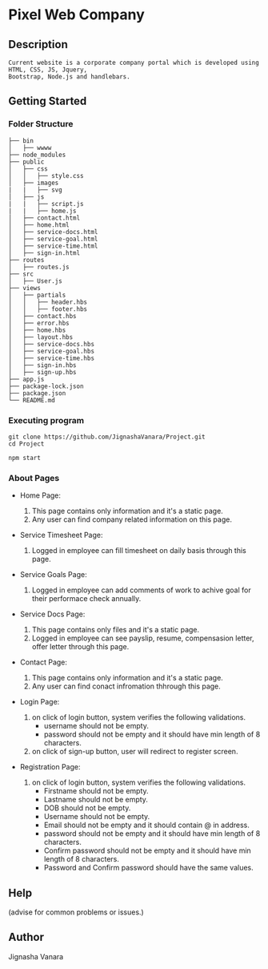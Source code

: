 # Pixel Web Company

## Description
    Current website is a corporate company portal which is developed using HTML, CSS, JS, Jquery, 
    Bootstrap, Node.js and handlebars.

## Getting Started

### Folder Structure
    ├── bin
    │   ├── wwww
    ├── node_modules
    ├── public
    │   ├── css
    │   │   ├── style.css
    │   ├── images
    |   |   ├── svg
    │   ├── js
    |   |   ├── script.js
    |   |   ├── home.js
    │   ├── contact.html
    │   ├── home.html
    │   ├── service-docs.html
    │   ├── service-goal.html
    │   ├── service-time.html
    │   ├── sign-in.html
    ├── routes
    │   ├── routes.js
    ├── src
    │   ├── User.js
    ├── views
    │   ├── partials
    │   │   ├── header.hbs
    │   │   ├── footer.hbs
    │   ├── contact.hbs
    │   ├── error.hbs
    │   ├── home.hbs
    │   ├── layout.hbs
    │   ├── service-docs.hbs
    │   ├── service-goal.hbs
    │   ├── service-time.hbs
    │   ├── sign-in.hbs
    │   ├── sign-up.hbs
    ├── app.js
    ├── package-lock.json 
    ├── package.json
    └── README.md
     
### Executing program

    git clone https://github.com/JignashaVanara/Project.git
    cd Project
    
    npm start

### About Pages 

* Home Page:
    1. This page contains only information and it's a static page.
    2. Any user can find company related information on this page.

* Service Timesheet Page:
    1. Logged in employee can fill timesheet on daily basis through this page.

* Service Goals Page:
    1. Logged in employee can add comments of work to achive goal for their performace check annually.

* Service Docs Page:
    1. This page contains only files and it's a static page.
    2. Logged in employee can see payslip, resume, compensasion letter, offer letter through this page.

* Contact Page:
    1. This page contains only information and it's a static page.
    2. Any user can find conact infromation thhrough this page.

* Login Page:
    1. on click of login button, system verifies the following validations.
        - username should not be empty.
        - password should not be empty and it should have min length of 8 characters.
    2. on click of sign-up button, user will redirect to register screen.

* Registration Page:
    1. on click of login button, system verifies the following validations.
        - Firstname should not be empty.
        - Lastname should not be empty.
        - DOB should not be empty.
        - Username should not be empty.
        - Email should not be empty and it should contain @ in address.
        - password should not be empty and it should have min length of 8 characters.
        - Confirm password should not be empty and it should have min length of 8 characters.
        - Password and Confirm password should have the same values.

## Help
(advise for common problems or issues.)

## Author
Jignasha Vanara
